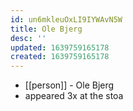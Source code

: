```yaml
---
id: un6mkleuOxLI9IYWAvN5W
title: Ole Bjerg
desc: ''
updated: 1639759165178
created: 1639759165178
---
```



- [[person]] - Ole Bjerg
- appeared 3x at the stoa
